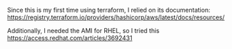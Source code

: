 
Since this is my first time using terraform, I relied on its documentation:
https://registry.terraform.io/providers/hashicorp/aws/latest/docs/resources/

Additionally, I needed the AMI for RHEL, so I tried this https://access.redhat.com/articles/3692431
